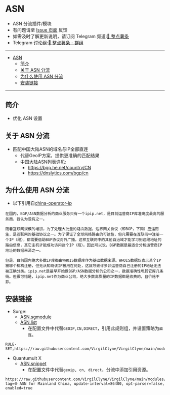 # ASN
  * ASN 分流插件/模块
  * 有问题请至 [Issue 页面](https://github.com/VirgilClyne/VirgilClyne/issues) 反馈
  * 如需及时了解更新说明，请订阅 Telegram 频道:[🍟 整点薯条](https://t.me/GetSomeFriesChannel)
  * Telegram 讨论组:[🍟 整点薯条 - 群组](https://t.me/GetSomeFries)

---

- [ASN](#asn)
  - [简介](#简介)
  - [关于 ASN 分流](#关于-asn-分流)
  - [为什么使用 ASN 分流](#为什么使用-asn-分流)
  - [安装链接](#安装链接)

---
## 简介
  * 优化 ASN 设置

## 关于 ASN 分流
  * 匹配中国大陆ASN的域名与IP全部直连
    * 代替GeoIP方案，提供更准确的匹配结果
    * 中国大陆ASN列表详见:
      * https://bgp.he.net/country/CN
      * https://dnslytics.com/bgp/cn

## 为什么使用 ASN 分流
  * 以下引用自[china-operator-ip](https://github.com/gaoyifan/china-operator-ip/)
  ```
  在国内，BGP/ASN数据分析的商业服务只有一个ipip.net，是目前运营商IP库准确度最高的服务商，我认为没有之一。

  随着互联网规模的增加，为了处理大批量的路由数据，边界网关协议（即BGP，下同）应运而生，是互联网的基础协议之一。为了保证了全球网络路由的可达性，但凡需要在互联网中注册一个IP（段），都需要借助BGP协议对外广播，这样互联网中的其他自治域才能学习到这段地址的路由信息，其它主机才能成功访问这个IP（段）。因此可以说，BGP数据是最适合分析运营商IP地址的数据来源之一。

  但是，目前国内绝大多数IP库都由WHOIS数据库作为基础数据来源。WHOIS数据仅表示某个IP被哪个机构注册，但无从知晓该IP被用在何处，这就导致许多非运营商自己注册的IP地址无法被正确分类。ipip.net是最早开始做BGP/ASN数据分析的公司之一，数据准确性甩其它库几条街。但很可惜是，ipip.net作为商业公司，绝大多数高质量的IP数据都是收费的，且价格不菲。
  ```

## 安装链接
  * Surge:
    * [ASN.sgmodule](./ASN.sgmodule?raw=true "🌐 ASN for Mainland China")
    * [ASN.list](./ASN.list?raw=true "🌐 ASN for Mainland China")
      * 在配置文件中代替`GEOIP,CN,DIRECT`，引用此规则组，并设置策略为`直连`。
  ```
  RULE-SET,https://raw.githubusercontent.com/VirgilClyne/VirgilClyne/main/modules/ASN/ASN.list,DIRECT
  ```
  *  Quantumult X
     *  [ASN.snippet](./ASN.snippet?raw=true "🌐 ASN for Mainland China")
        *  在配置文件中代替`geoip, cn, direct`，分流中添加引用资源。
  ```
  https://raw.githubusercontent.com/VirgilClyne/VirgilClyne/main/modules/ASN/ASN.snippet, tag=🌐 ASN for Mainland China, update-interval=86400, opt-parser=false, enabled=true
  ```
